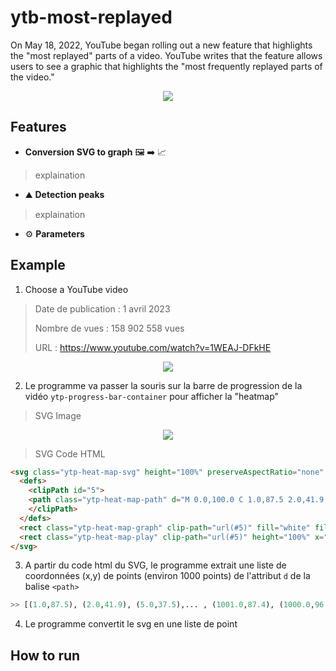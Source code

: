 # ytb-most-replayed

On May 18, 2022, YouTube began rolling out a new feature that highlights the "most replayed" parts of a video. YouTube writes that the feature allows users to see a graphic that highlights the "most frequently replayed parts of the video."

<p align="center">
  <img src="https://github.com/Dorian25/ytb-most-replayed/assets/32178615/6f8e14fa-95e5-4b58-a3a6-df7fa96af62c">
</p>


## Features

- **Conversion SVG to graph** :framed_picture: :arrow_right: :chart_with_upwards_trend:
> explaination
- :mountain: **Detection peaks**
> explaination
- :gear: **Parameters**
>


## Example

1. Choose a YouTube video
> Date de publication : 1 avril 2023
> 
> Nombre de vues : 158 902 558 vues
> 
> URL : https://www.youtube.com/watch?v=1WEAJ-DFkHE
<p align="center">
  <img src="http://i3.ytimg.com/vi/1WEAJ-DFkHE/hqdefault.jpg">
</p>

2. Le programme va passer la souris sur la barre de progression de la vidéo `ytp-progress-bar-container` pour afficher la "heatmap"

> SVG Image
<p align="center">
<img src="https://github.com/Dorian25/ytb-most-replayed/assets/32178615/62286119-47c6-4790-a26b-29e811d4cc36">
</p>

> SVG Code HTML
```html
<svg class="ytp-heat-map-svg" height="100%" preserveAspectRatio="none" version="1.1" viewBox="0 0 1000 100" width="100%" style="height: 40px;">
  <defs>
    <clipPath id="5">
    <path class="ytp-heat-map-path" d="M 0.0,100.0 C 1.0,87.5 2.0,41.9 5.0,37.5 C 8.0,33.2 11.0,69.0 15.0,78.1 C 19.0,87.3 21.0,81.6 25.0,83.4 C 29.0,85.3 31.0,86.1 35.0,87.4 C 39.0,88.8 41.0,89.5 45.0,90.0 C 49.0,90.5 51.0,90.3 55.0,90.0 C 59.0,89.7 61.0,88.7 65.0,88.6 C 69.0,88.5 71.0,89.2 75.0,89.5 C 79.0,89.7 81.0,90.1 85.0,90.0 C 89.0,89.9 91.0,89.3 95.0,89.1 C 99.0,88.8 101.0,89.1 105.0,88.9 C 109.0,88.7 111.0,88.6 115.0,88.2 C 119.0,87.9 121.0,86.8 125.0,87.2 C 129.0,87.5 131.0,89.4 135.0,90.0 C 139.0,90.6 141.0,90.0 145.0,90.0 C 149.0,90.0 151.0,90.7 155.0,90.0 C 159.0,89.3 161.0,87.2 165.0,86.7 C 169.0,86.1 171.0,86.9 175.0,87.1 C 179.0,87.3 181.0,91.1 185.0,87.6 C 189.0,84.1 191.0,70.2 195.0,69.6 C 199.0,69.0 201.0,81.1 205.0,84.5 C 209.0,88.0 211.0,86.1 215.0,87.0 C 219.0,88.0 221.0,88.6 225.0,89.2 C 229.0,89.8 231.0,89.8 235.0,90.0 C 239.0,90.2 241.0,90.1 245.0,90.0 C 249.0,89.9 251.0,89.7 255.0,89.7 C 259.0,89.7 261.0,89.9 265.0,90.0 C 269.0,90.1 271.0,90.0 275.0,90.0 C 279.0,90.0 281.0,90.0 285.0,90.0 C 289.0,90.0 291.0,90.0 295.0,90.0 C 299.0,90.0 301.0,90.0 305.0,90.0 C 309.0,90.0 311.0,90.0 315.0,90.0 C 319.0,90.0 321.0,90.0 325.0,90.0 C 329.0,90.0 331.0,90.0 335.0,90.0 C 339.0,90.0 341.0,90.0 345.0,90.0 C 349.0,90.0 351.0,90.0 355.0,90.0 C 359.0,90.0 361.0,90.0 365.0,90.0 C 369.0,90.0 371.0,90.0 375.0,90.0 C 379.0,90.0 381.0,91.5 385.0,90.0 C 389.0,88.5 391.0,86.9 395.0,82.5 C 399.0,78.1 401.0,66.5 405.0,68.0 C 409.0,69.5 411.0,85.6 415.0,90.0 C 419.0,94.4 421.0,90.9 425.0,90.0 C 429.0,89.1 431.0,87.9 435.0,85.4 C 439.0,83.0 441.0,79.3 445.0,77.7 C 449.0,76.1 451.0,74.9 455.0,77.3 C 459.0,79.8 461.0,87.5 465.0,90.0 C 469.0,92.5 471.0,90.0 475.0,90.0 C 479.0,90.0 481.0,90.9 485.0,90.0 C 489.0,89.1 491.0,87.4 495.0,85.3 C 499.0,83.2 501.0,82.9 505.0,79.5 C 509.0,76.1 511.0,69.6 515.0,68.3 C 519.0,67.0 521.0,68.7 525.0,73.0 C 529.0,77.4 531.0,86.6 535.0,90.0 C 539.0,93.4 541.0,90.0 545.0,90.0 C 549.0,90.0 551.0,90.0 555.0,90.0 C 559.0,90.0 561.0,90.0 565.0,90.0 C 569.0,90.0 571.0,90.0 575.0,90.0 C 579.0,90.0 581.0,90.0 585.0,90.0 C 589.0,90.0 591.0,90.0 595.0,90.0 C 599.0,90.0 601.0,90.0 605.0,90.0 C 609.0,90.0 611.0,90.0 615.0,90.0 C 619.0,90.0 621.0,90.0 625.0,90.0 C 629.0,90.0 631.0,90.0 635.0,90.0 C 639.0,90.0 641.0,90.0 645.0,90.0 C 649.0,90.0 651.0,90.0 655.0,90.0 C 659.0,90.0 661.0,90.0 665.0,90.0 C 669.0,90.0 671.0,90.0 675.0,90.0 C 679.0,90.0 681.0,90.0 685.0,90.0 C 689.0,90.0 691.0,90.0 695.0,90.0 C 699.0,90.0 701.0,90.0 705.0,90.0 C 709.0,90.0 711.0,90.0 715.0,90.0 C 719.0,90.0 721.0,90.0 725.0,90.0 C 729.0,90.0 731.0,90.0 735.0,90.0 C 739.0,90.0 741.0,90.4 745.0,90.0 C 749.0,89.6 751.0,88.0 755.0,88.0 C 759.0,88.0 761.0,91.4 765.0,90.0 C 769.0,88.6 771.0,84.5 775.0,80.8 C 779.0,77.1 781.0,76.0 785.0,71.6 C 789.0,67.2 791.0,58.6 795.0,58.8 C 799.0,59.0 801.0,66.9 805.0,72.6 C 809.0,78.3 811.0,83.9 815.0,87.3 C 819.0,90.8 821.0,89.5 825.0,90.0 C 829.0,90.5 831.0,90.0 835.0,90.0 C 839.0,90.0 841.0,90.0 845.0,90.0 C 849.0,90.0 851.0,91.6 855.0,90.0 C 859.0,88.4 861.0,84.5 865.0,81.9 C 869.0,79.2 871.0,76.3 875.0,76.7 C 879.0,77.1 881.0,81.3 885.0,84.0 C 889.0,86.6 891.0,89.5 895.0,90.0 C 899.0,90.5 901.0,88.6 905.0,86.4 C 909.0,84.2 911.0,88.6 915.0,79.1 C 919.0,69.7 921.0,55.1 925.0,39.2 C 929.0,23.4 931.0,7.0 935.0,0.0 C 939.0,-7.0 941.0,-10.8 945.0,4.4 C 949.0,19.7 951.0,59.5 955.0,76.2 C 959.0,92.9 961.0,86.0 965.0,87.8 C 969.0,89.5 971.0,87.1 975.0,84.9 C 979.0,82.6 981.0,76.5 985.0,76.4 C 989.0,76.3 992.0,82.6 995.0,84.2 C 998.0,85.8 999.0,81.0 1000.0,84.2 C 1001.0,87.4 1000.0,96.8 1000.0,100.0" fill="white"></path>
    </clipPath>
  </defs>
  <rect class="ytp-heat-map-graph" clip-path="url(#5)" fill="white" fill-opacity="0.2" height="100%" width="100%" x="0" y="0"></rect><rect class="ytp-heat-map-hover" clip-path="url(#5)" fill="white" height="100%" x="0" y="0"></rect>
  <rect class="ytp-heat-map-play" clip-path="url(#5)" height="100%" x="0" y="0"></rect>
</svg>
```

3. A partir du code html du SVG, le programme extrait une liste de coordonnées (x,y) de points (environ 1000 points) de l'attribut `d` de la balise `<path>`
```python
>> [(1.0,87.5), (2.0,41.9), (5.0,37.5),... , (1001.0,87.4), (1000.0,96.8), (1000.0,100.0)]
```
4. Le programme convertit le svg en une liste de point





## How to run
